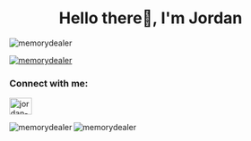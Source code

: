 <h1 align="center">Hello there👋, I'm Jordan</h1>
<p align="left"> <img src="https://komarev.com/ghpvc/?username=memorydealer&label=Profile%20views&color=0e75b6&style=flat" alt="memorydealer" /> </p>

<p align="left"> <a href="https://github.com/ryo-ma/github-profile-trophy"><img src="https://github-profile-trophy.vercel.app/?username=memorydealer" alt="memorydealer" /></a> </p>

<h3 align="left">Connect with me:</h3>
<p align="left">
<a href="https://linkedin.com/in/jordan-sparks-dev" target="blank"><img align="center" src="https://raw.githubusercontent.com/rahuldkjain/github-profile-readme-generator/master/src/images/icons/Social/linked-in-alt.svg" alt="jordan-sparks-dev" height="30" width="40" /></a>
</p>

<p><img align="left" src="https://github-readme-stats.vercel.app/api/top-langs?username=memorydealer&show_icons=true&locale=en&layout=compact" alt="memorydealer" /></p>

<p><img align="center" src="https://github-readme-streak-stats.herokuapp.com/?user=memorydealer&" alt="memorydealer" /></p>

<!--
**MemoryDealer/MemoryDealer** is a ✨ _special_ ✨ repository because its `README.md` (this file) appears on your GitHub profile.

Here are some ideas to get you started:

- 🔭 I’m currently working on ...
- 🌱 I’m currently learning ...
- 👯 I’m looking to collaborate on ...
- 🤔 I’m looking for help with ...
- 💬 Ask me about ...
- 📫 How to reach me: ...
- 😄 Pronouns: ...
- ⚡ Fun fact: ...
-->
